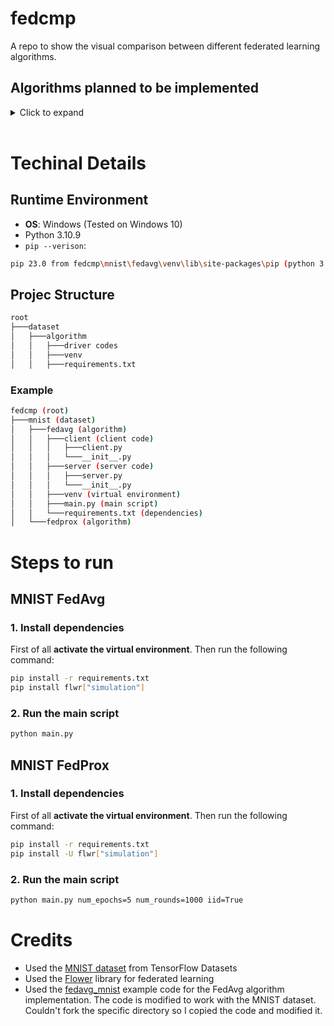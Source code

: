 # fedcmp

A repo to show the visual comparison between different federated learning algorithms.

## Algorithms planned to be implemented

<details>
<summary>Click to expand</summary>

- [x] FedAvg
- [x] FedProx
- [ ] PerFedAvg
- [ ] QFed
</details>
<br>

# Techinal Details

## Runtime Environment

- **OS**: Windows (Tested on Windows 10)
- Python 3.10.9
- `pip --verison`:

```bash
pip 23.0 from fedcmp\mnist\fedavg\venv\lib\site-packages\pip (python 3.10)
```

## Projec Structure

```bash
root
├───dataset
│   ├───algorithm
│   │   ├───driver codes
│   │   ├───venv
│   │   ├───requirements.txt
```

### Example

```bash
fedcmp (root)
├───mnist (dataset)
│   ├───fedavg (algorithm)
│   │   ├───client (client code)
│   │   │   ├───client.py
│   │   │   └───__init__.py
│   │   ├───server (server code)
│   │   │   ├───server.py
│   │   │   └───__init__.py
│   │   ├───venv (virtual environment)
│   │   ├───main.py (main script)
│   │   └───requirements.txt (dependencies)
│   └───fedprox (algorithm)
```

# Steps to run

## MNIST FedAvg

### 1. Install dependencies

First of all **activate the virtual environment**. Then run the following command:

```bash
pip install -r requirements.txt
pip install flwr["simulation"]
```

### 2. Run the main script

```bash
python main.py
```

## MNIST FedProx

### 1. Install dependencies

First of all **activate the virtual environment**. Then run the following command:

```bash
pip install -r requirements.txt
pip install -U flwr["simulation"]

```

### 2. Run the main script

```bash
python main.py num_epochs=5 num_rounds=1000 iid=True
```

# Credits

- Used the [MNIST dataset](https://www.tensorflow.org/datasets/catalog/mnist) from TensorFlow Datasets
- Used the [Flower](https://flower.dev/) library for federated learning
- Used the [fedavg_mnist](https://github.com/adap/flower/tree/main/baselines/flwr_baselines/publications/fedavg_mnist) example code for the FedAvg algorithm implementation. The code is modified to work with the MNIST dataset. Couldn't fork the specific directory so I copied the code and modified it.
